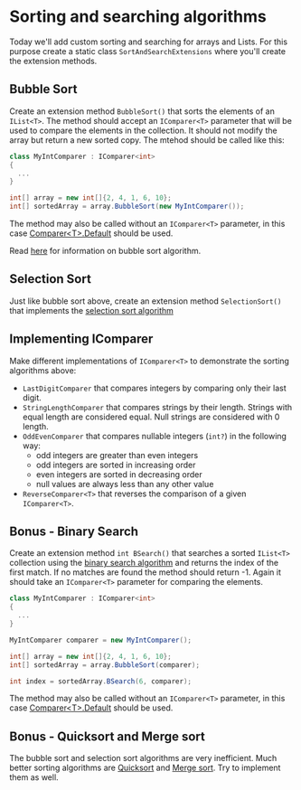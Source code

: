 # Sorting and searching algorithms

Today we'll add custom sorting and searching for arrays and Lists. For this purpose create a static class `SortAndSearchExtensions` where you'll create the extension methods.

## Bubble Sort

Create an extension method `BubbleSort()` that sorts the elements of an `IList<T>`. The method should accept an `IComparer<T>` parameter that will be used to compare the elements in the collection. It should not modify the array but return a new sorted copy. The mtehod should be called like this:

```csharp
class MyIntComparer : IComparer<int>
{
  ...
}

int[] array = new int[]{2, 4, 1, 6, 10};
int[] sortedArray = array.BubbleSort(new MyIntComparer());
```

The method may also be called without an `IComparer<T>` parameter, in this case [Comparer\<T>.Default](https://msdn.microsoft.com/en-us/library/azhsac5f%28v=vs.110%29.aspx) should be used.

Read [here](https://en.wikipedia.org/wiki/Bubble_sort#Step-by-step_example) for information on bubble sort algorithm.

## Selection Sort

Just like bubble sort above, create an extension method `SelectionSort()` that implements the [selection sort algorithm](https://en.wikipedia.org/wiki/Selection_sort)

## Implementing IComparer

Make different implementations of `IComparer<T>` to demonstrate the sorting algorithms above:

* `LastDigitComparer` that compares integers by comparing only their last digit.
* `StringLengthComparer` that compares strings by their length. Strings with equal length are considered equal. Null strings are considered with 0 length.
* `OddEvenComparer` that compares nullable integers (`int?`) in the following way:
  * odd integers are greater than even integers
  * odd integers are sorted in increasing order
  * even integers are sorted in decreasing order
  * null values are always less than any other value
* `ReverseComparer<T>` that reverses the comparison of a given `IComparer<T>`.

## Bonus - Binary Search

Create an extension method `int BSearch()` that searches a sorted `IList<T>` collection using the [binary search algorithm](https://en.wikipedia.org/wiki/Binary_search_algorithm) and returns the index of the first match. If no matches are found the method should return -1. Again it should take an `IComparer<T>` parameter for comparing the elements.

```csharp
class MyIntComparer : IComparer<int>
{
  ...
}

MyIntComparer comparer = new MyIntComparer();

int[] array = new int[]{2, 4, 1, 6, 10};
int[] sortedArray = array.BubbleSort(comparer);

int index = sortedArray.BSearch(6, comparer);
```

The method may also be called without an `IComparer<T>` parameter, in this case [Comparer\<T>.Default](https://msdn.microsoft.com/en-us/library/azhsac5f%28v=vs.110%29.aspx) should be used.

## Bonus - Quicksort and Merge sort

The bubble sort and selection sort algorithms are very inefficient. Much better sorting algorithms are [Quicksort](https://en.wikipedia.org/wiki/Quicksort) and [Merge sort](https://en.wikipedia.org/wiki/Merge_sort). Try to implement them as well.
